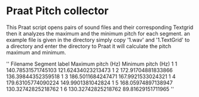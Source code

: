# Praat Pitch collector
This Praat script opens pairs of sound files and their corresponding Textgrid then it analyzes the maximum and the minimum pitch for each segment.
an example file is given in the directory simply copy '1.wav' and '1.TextGrid' to a directory and enter the directory to Praat it will calculate the pitch maximum and minimum.

''
Filename	Segment label	Maximum pitch (Hz)	Minimum pitch (Hz)
1	1	140.78531571745103	121.62434023213473
1	2	172.91704881833866	136.39844352359518
1	3	186.5011684247471	167.9921533024321
1	4	179.63105774090224	149.9901381042824
1	5	168.05974897138947	130.32742825218762
1	6	130.32742825218762	89.81629151711965
''
